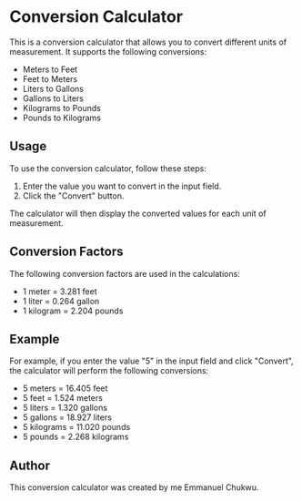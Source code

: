 # Conversion Calculator

This is a conversion calculator that allows you to convert different units of measurement. It supports the following conversions:

- Meters to Feet
- Feet to Meters
- Liters to Gallons
- Gallons to Liters
- Kilograms to Pounds
- Pounds to Kilograms

## Usage

To use the conversion calculator, follow these steps:

1. Enter the value you want to convert in the input field.
2. Click the "Convert" button.

The calculator will then display the converted values for each unit of measurement.

## Conversion Factors

The following conversion factors are used in the calculations:

- 1 meter = 3.281 feet
- 1 liter = 0.264 gallon
- 1 kilogram = 2.204 pounds

## Example

For example, if you enter the value "5" in the input field and click "Convert", the calculator will perform the following conversions:

- 5 meters = 16.405 feet
- 5 feet = 1.524 meters
- 5 liters = 1.320 gallons
- 5 gallons = 18.927 liters
- 5 kilograms = 11.020 pounds
- 5 pounds = 2.268 kilograms

## Author

This conversion calculator was created by me Emmanuel Chukwu.